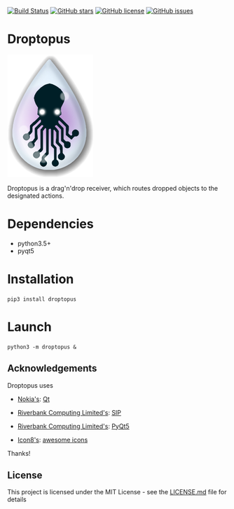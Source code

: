 [![Build Status][build-status-src]][build-status-href]
[![GitHub stars][github-stars-src]][github-stars-href]
[![GitHub license][github-license-src]][github-license-href]
[![GitHub issues][github-issues-src]][github-issues-href]

# Droptopus
![Droptopus Logo][droptopus-logo-src]

Droptopus is a drag'n'drop receiver, which routes dropped objects to the designated actions.

# Dependencies 
 - python3.5+
 - pyqt5

# Installation
 `pip3 install droptopus`

# Launch
 `python3 -m droptopus &`

## Acknowledgements

Droptopus uses

- [Nokia's][nokia-href]: [Qt][qt-href]

- [Riverbank Computing Limited's][riverbank-href]: [SIP][sip-href]

- [Riverbank Computing Limited's][riverbank-href]: [PyQt5][pyqt-href]

- [Icon8's][icons8-href]: [awesome icons][icons8-href]

Thanks!


## License

This project is licensed under the MIT License - see the [LICENSE.md][github-license-href] file for details

[droptopus-logo-src]: https://raw.githubusercontent.com/ArtBIT/Droptopus/master/droptopus/assets/droptopus.png
[build-status-href]: https://travis-ci.org/ArtBIT/droptopus
[build-status-src]: https://travis-ci.org/ArtBIT/droptopus.svg
[github-issues-href]: https://github.com/ArtBIT/droptopus/issues
[github-issues-src]: https://img.shields.io/github/issues/ArtBIT/droptopus.svg
[github-license-href]: https://github.com/ArtBIT/Droptopus/blob/master/LICENSE.md
[github-license-src]: https://img.shields.io/github/license/ArtBIT/droptopus.svg
[github-stars-href]: https://github.com/ArtBIT/droptopus
[github-stars-src]: https://img.shields.io/github/stars/ArtBIT/droptopus.svg
[icons8-href]: http://icons8.com
[nokia-href]: http://www.nokia.com
[pyqt-href]: http://www.riverbankcomputing.co.uk/software/pyqt/intro
[qt-href]: http://qt.nokia.com
[riverbank-href]: http://www.riverbankcomputing.co.uk
[sip-href]: http://www.riverbankcomputing.co.uk/software/sip/intro

